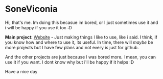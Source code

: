 # SoneViconia

Hi, that's me. Im doing this becasue im bored, or I just sometimes use it and i will be happy if you use it too :D

**Main project**: [Website](https://github.com/soneviconia/soneviconia.github.io)
                - Just making things I like to use, like i said. I think, if you know how and where to use it, its useful. In time, there will *maybe* be more projects but I have few plans and not every
                is just for github.

And the other projects are just because I was bored more. I mean, you can use it if you want. I dont know why but i'll be happy if it helps :D 

Have a nice day
